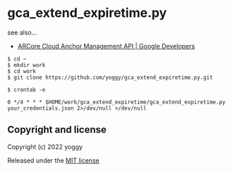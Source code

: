 # gca_extend_expiretime.py
 
see also...

  - [ARCore Cloud Anchor Management API | Google Developers](https://developers.google.com/ar/develop/cloud-anchors/management-api?hl=en)

```
$ cd ~
$ mkdir work
$ cd work
$ git clone https://github.com/yoggy/gca_extend_expiretime.py.git

$ crontab -e

0 */4 * * * $HOME/work/gca_extend_expiretime/gca_extend_expiretime.py your_credentials.json 2>/dev/null >/dev/null

```

## Copyright and license
Copyright (c) 2022 yoggy

Released under the [MIT license](LICENSE)
